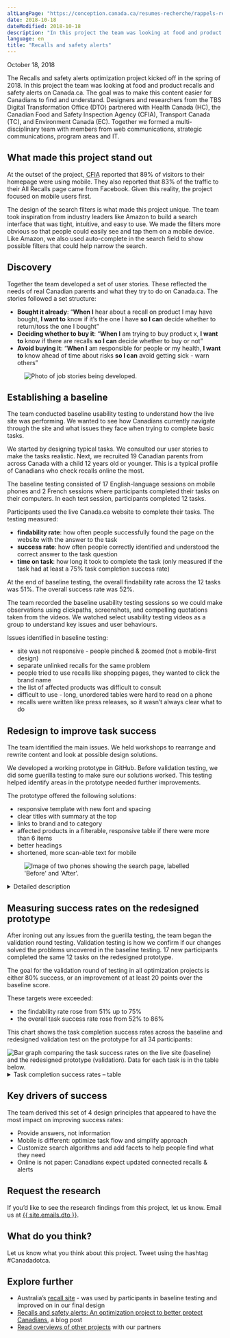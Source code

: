 ```yaml
---
altLangPage: "https://conception.canada.ca/resumes-recherche/rappels-resume-recherche.html"
date: 2018-10-18
dateModified: 2018-10-18
description: "In this project the team was looking at food and product recalls and safety alerts on Canada.ca."
language: en
title: "Recalls and safety alerts"
---
```

<p class="post-meta">October 18, 2018</p>
<p>The Recalls and safety alerts optimization project kicked off in the spring of 2018. In this project the team was looking at food and product recalls and safety alerts on Canada.ca. The goal was to make this content easier for Canadians to find and understand. Designers and researchers from the TBS Digital Transformation Office (DTO) partnered with Health Canada (HC), the Canadian Food and Safety Inspection Agency (CFIA), Transport Canada (TC), and Environment Canada (EC). Together we formed a multi-disciplinary team with members from web communications, strategic communications, program areas and IT.</p>
<h2>What made this project stand out</h2>
<p>At the outset of the project, <abbr title="Canadian Food and Safety Inspection Agency">CFIA</abbr> reported that 89% of visitors to their homepage were using mobile. They also reported that 83% of the traffic to their All Recalls page came from Facebook. Given this reality, the project focused on mobile users first.</p>
<p>The design of the search filters is what made this project unique. The team took inspiration from industry leaders like Amazon to build a search interface that was tight, intuitive, and easy to use. We made the filters more obvious so that people could easily see and tap them on a mobile device. Like Amazon, we also used auto-complete in the search field to show possible filters that could help narrow the search.</p>
<h2>Discovery</h2>
<p>Together the team developed a set of user stories. These reflected the needs of real Canadian parents and what they try to do on Canada.ca. The stories followed a set structure:</p>
<ul>
  <li><b>Bought it already</b>: “<b>When I</b> hear about a recall on product I may have bought, <b>I want to</b> know if it’s the one I have <b>so I can</b> decide whether to return/toss the one I bought”</li>
  <li><b>Deciding whether to buy it</b>: “<b>When I</b> am trying to buy product x, <b>I want to</b> know if there are recalls <b>so I can</b> decide whether to buy or not”</li>
  <li><b>Avoid buying it</b>: “<b>When I</b> am responsible for people or my health, <b>I want to</b> know ahead of time about risks <b>so I can</b> avoid getting sick - warn others”</li>
</ul>
<div>
  <figure> <img class="img-responsive" alt="Photo of job stories being developed." src="/research-summaries/images/job-stories.jpg" longdes="Flip chart pages have titles for each job story. Project team members have put up coloured sticky notes beneath each title with ideas for possible stories, following the 'When I...I want to...so I can...' format"/> </figure>
</div>
<div class="col-md-8 row">
  <h2>Establishing a baseline</h2>
  <p>The team conducted baseline usability testing to understand how the live site was performing. We wanted to see how Canadians currently navigate through the site and what issues they face when trying to complete basic tasks.</p>
  <p>We started by designing typical tasks. We consulted our user stories to make the tasks realistic. Next, we recruited 19 Canadian parents from across Canada with a child 12 years old or younger. This is a typical profile of Canadians who check recalls online the most.</p>
  <p>The baseline testing consisted of 17 English-language sessions on mobile phones and 2 French sessions where participants completed their tasks on their computers. In each test session, participants completed 12 tasks.</p>
  <p>Participants used the live Canada.ca website to complete their tasks. The testing measured:</p>
  <ul>
    <li><b>findability rate</b>: how often people successfully found the page on the website with the answer to the task</li>
    <li><b>success rate</b>: how often people correctly identified and understood the correct answer to the task question</li>
    <li><b>time on task</b>: how long it took to complete the task (only measured if the task had at least a 75% task completion success rate)</li>
  </ul>
  <p>At the end of baseline testing, the overall findability rate across the 12 tasks was 51%. The overall success rate was 52%.</p>
  <p>The team recorded the baseline usability testing sessions so we could make observations using clickpaths, screenshots, and compelling quotations taken from the videos. We watched select usability testing videos as a group to understand key issues and user behaviours.</p>
  <p>Issues identified in baseline testing:</p>
  <ul>
    <li>site was not responsive - people pinched &amp; zoomed (not a mobile-first design)</li>
    <li>separate unlinked recalls for the same problem</li>
    <li>people tried to use recalls like shopping pages, they wanted to click the brand name</li>
    <li>the list of affected products was difficult to consult</li>
    <li>difficult to use - long, unordered tables were hard to read on a phone</li>
    <li>recalls were written like press releases, so it wasn’t always clear what to do</li>
  </ul>
  <h2>Redesign to improve task success</h2>
  <p>The team identified the main issues. We held workshops to rearrange and rewrite content and look at possible design solutions.</p>
  <p>We developed a working prototype in GitHub. Before validation testing, we did some guerilla testing to make sure our solutions worked. This testing helped identify areas in the prototype needed further improvements. </p>
  <p>The prototype offered the following solutions:</p>
  <ul>
    <li>responsive template with new font and spacing</li>
    <li>clear titles with summary at the top</li>
    <li>links to brand and to category</li>
    <li>affected products in a filterable, responsive table if there were more than 6 items</li>
    <li>better headings</li>
    <li>shortened, more scan-able text for mobile</li>
  </ul>
</div>
<div>
  <figure><img class="img-responsive" alt="Image of two phones showing the search page, labelled 'Before' and 'After'." src="/research-summaries/images/beforeafter-search.jpg"/></figure>
</div>
<div class="col-md-8 row">
  <details>
    <summary> Detailed description </summary>
    <p>Image of two phones, labelled "Before" and "After".</p>
    <p>The first phone shows how the original Recalls content displayed on mobile. .</p>
    <p>The second phone shows how the redesigned prototype text is much shorter and has more white space. You can see that 3 bullets immediately tell you the product, the issue and what to do. An arrow points to the text with the annotation "Answers not information - Highlight what to do".</p>
  </details>
</div>
<h2>Measuring success rates on the redesigned prototype</h2>
<p>After ironing out any issues from the guerilla testing, the team began the validation round testing. Validation testing is how we confirm if our changes solved the problems uncovered in the baseline testing. 17 new participants completed the same 12 tasks on the redesigned prototype.</p>
<p>The goal for the validation round of testing in all optimization projects is either 80% success, or an improvement of at least 20 points over the baseline score.</p>
<p>These targets were exceeded:</p>
<ul>
  <li>the findability rate rose from 51% up to 75%</li>
  <li>the overall task success rate rose from 52% to 86%</li>
</ul>
<p>This chart shows the task completion success rates across the baseline and redesigned validation test on the prototype for all 34 participants:</p>
<div><img class="img-responsive hidden-sm hidden-xs" alt="Bar graph comparing the task success rates on the live site (baseline) and the redesigned prototype (validation). Data for each task is in the table below." src="/research-summaries/images/recalls-task-success-chart.png"/></div>
<div class="row col-md-8">
  <details>
    <summary> Task completion success rates – table </summary>
    <p>Baseline measurement at start of project, validation on prototype redesigned by project team.</p>
    <div class="table-bravo">
      <table class="table table-bordered">
        <thead>
          <tr>
            <th scope="col">Task</th>
            <th scope="col">Baseline</th>
            <th scope="col">Validation</th>
          </tr>
        </thead>
        <tbody>
          <tr>
            <td>1. Google food recalls</td>
            <td  >88%</td>
            <td>100%</td>
          </tr>
          <tr>
            <td>2. Eggs allergen foods</td>
            <td>63%</td>
            <td>94%</td>
          </tr>
          <tr>
            <td>3. Search roast beef</td>
            <td  >29%</td>
            <td>82%</td>
          </tr>
          <tr>
            <td>4. Related Buckley's recall</td>
            <td  >44%</td>
            <td>100%</td>
          </tr>
          <tr>
            <td>5. Car seat recall Britax</td>
            <td  >50%</td>
            <td>67%</td>
          </tr>
          <tr>
            <td>6. EpiPen shortage </td>
            <td  >71%</td>
            <td>88%</td>
          </tr>
          <tr>
            <td>7. Vehicle search 2003 Honda Pilot SUV </td>
            <td  >76%</td>
            <td>94%</td>
          </tr>
          <tr>
            <td>8. Stella Artois </td>
            <td  >65%</td>
            <td>75%</td>
          </tr>
          <tr>
            <td>9. Recalled children's toys </td>
            <td  >88%</td>
            <td>100%</td>
          </tr>
          <tr>
            <td>10. Lettuce closed notice </td>
            <td  >31%</td>
            <td>63%</td>
          </tr>
          <tr>
            <td>11. Peanut allergen food </td>
            <td  >31%</td>
            <td>94%</td>
          </tr>
          <tr>
            <td>12. Skip Tuo convertible high chair </td>
            <td  >25%</td>
            <td>94%</td>
          </tr>
        </tbody>
      </table>
    </div>
  </details>
</div>
<h2>Key drivers of success</h2>
<p>The team derived this set of 4 design principles that appeared to have the most impact on improving success rates: </p>
<ul>
  <li>Provide answers, not information</li>
  <li>Mobile is different: optimize task flow and simplify approach</li>
  <li>Customize search algorithms and add facets to help people find what they need</li>
  <li>Online is not paper: Canadians expect updated connected recalls &amp; alerts</li>
</ul>
<h2>Request the research </h2>
<p>If you’d like to see the research findings from this project, let us know. Email us at <a href="mailto:{{ site.emails.dto }}">{{ site.emails.dto }}</a>.</p>
<h2>What do you think? </h2>
<p>Let us know what you think about this project. Tweet using the hashtag #Canadadotca.</p>
<h2>Explore further </h2>
<ul>
  <li>Australia’s <a href="https://www.productsafety.gov.au/recalls">recall site</a> - was used by participants in baseline testing and improved on in our final design</li>
  <li><a href="https://canada-ca.github.io/blog-dto/2018/10/18/recalls-safety-alerts.html"> Recalls and safety alerts: An optimization project to better protect Canadians</a>, a blog post</li>
  <li><a href="https://blog.canada.ca/pages/project-overview.html">Read overviews of other projects</a> with our partners</li>
</ul>
